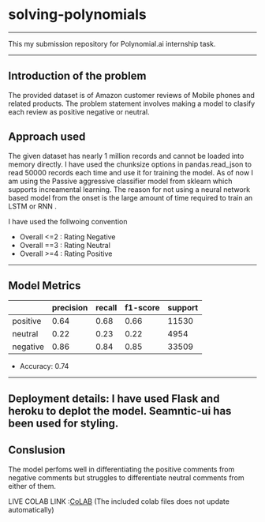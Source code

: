 # solving-polynomials

---

This my submission repository for Polynomial.ai internship task.

---

## Introduction of the problem

 The provided dataset is of Amazon customer reviews of Mobile phones and related products. The problem statement involves making a model to clasify each review as positive negative or neutral.
 
## Approach used
The given dataset has nearly 1 million records and cannot be loaded into memory directly. I have used the chunksize options in pandas.read_json to read 50000 records each time and use it for training the model. As of now I am using the Passive aggressive classifier model from sklearn which supports increamental learning. The reason for not using a neural network based model from the onset is the large amount of time required to train an LSTM or RNN . 

I have used the follwoing convention
 - Overall <=2 : Rating Negative
 - Overall ==3 : Rating Neutral
 - Overall >=4 : Rating Positive

---

## Model Metrics

|                      | precision | recall | f1-score | support |
|----------------------|-----------|--------|----------|---------|
| positive             | 0.64      | 0.68   | 0.66     | 11530   |
| neutral              | 0.22      | 0.23   | 0.22     | 4954    |
| negative             | 0.86      | 0.84   | 0.85     | 33509   |

- Accuracy: 0.74

--- 

Deployment details:
I have used Flask and heroku to deplot the model. Seamntic-ui has been used for styling.
---

## Conslusion

The model perfoms well in differentiating the positive comments from negative comments but struggles to differentiate neutral comments from either of them.


LIVE COLAB LINK :[CoLAB](https://colab.research.google.com/drive/1gHPTw8zTTsZUCXiKzhmAcvec10SWZ6tH?usp=sharing)
 (The included colab files does not update automatically) 

